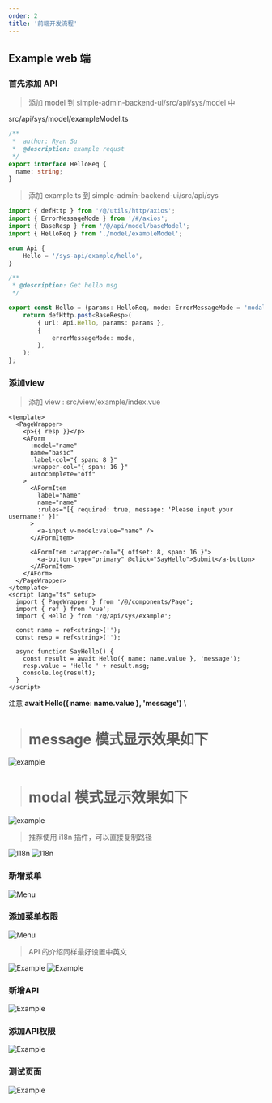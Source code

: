 ```yaml
---
order: 2
title: '前端开发流程'
---
```



## Example web 端

### 首先添加 API

> 添加 model 到 simple-admin-backend-ui/src/api/sys/model 中

src/api/sys/model/exampleModel.ts

```typescript
/**
 *  author: Ryan Su
 *  @description: example requst
 */
export interface HelloReq {
  name: string;
}

```
> 添加 example.ts 到 simple-admin-backend-ui/src/api/sys

```typescript
import { defHttp } from '/@/utils/http/axios';
import { ErrorMessageMode } from '/#/axios';
import { BaseResp } from '/@/api/model/baseModel';
import { HelloReq } from './model/exampleModel';

enum Api {
    Hello = '/sys-api/example/hello',
}

/**
 * @description: Get hello msg
 */

export const Hello = (params: HelloReq, mode: ErrorMessageMode = 'modal') => {
    return defHttp.post<BaseResp>(
        { url: Api.Hello, params: params },
        {
            errorMessageMode: mode,
        },
    );
};

```

### 添加view

> 添加 view :  src/view/example/index.vue

```vue
<template>
  <PageWrapper>
    <p>{{ resp }}</p>
    <AForm
      :model="name"
      name="basic"
      :label-col="{ span: 8 }"
      :wrapper-col="{ span: 16 }"
      autocomplete="off"
    >
      <AFormItem
        label="Name"
        name="name"
        :rules="[{ required: true, message: 'Please input your username!' }]"
      >
        <a-input v-model:value="name" />
      </AFormItem>

      <AFormItem :wrapper-col="{ offset: 8, span: 16 }">
        <a-button type="primary" @click="SayHello">Submit</a-button>
      </AFormItem>
    </AForm>
  </PageWrapper>
</template>
<script lang="ts" setup>
  import { PageWrapper } from '/@/components/Page';
  import { ref } from 'vue';
  import { Hello } from '/@/api/sys/example';

  const name = ref<string>('');
  const resp = ref<string>('');

  async function SayHello() {
    const result = await Hello({ name: name.value }, 'message');
    resp.value = 'Hello ' + result.msg;
    console.log(result);
  }
</script>
```

注意 **await Hello({ name: name.value }, 'message')** \
># message 模式显示效果如下
![example](/assets/example_validator_message_mode.png)
># modal 模式显示效果如下
![example](/assets/example_validator_modal_mode.png)


> 推荐使用 i18n 插件，可以直接复制路径 

![I18n](/assets/i18n_ext.png)
![I18n](/assets/copy_translation_path.png)

### 新增菜单

![Menu](/assets/add_example_menu.png)

### 添加菜单权限

![Menu](/assets/add_example_authority.png)

> API 的介绍同样最好设置中英文

![Example](/assets/example_api_desc_title_en.png)
![Example](/assets/example_api_desc_title_zh.png)

### 新增API

![Example](/assets/add_example_api_zh.png)

### 添加API权限

![Example](/assets/add_example_authority_zh.png)

### 测试页面

![Example](/assets/example_page.png)

